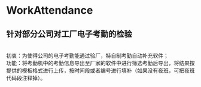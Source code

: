 # WorkAttendance
<h2><b>针对部分公司对工厂电子考勤的检验</b></h2><br>
初衷：为使得公司的电子考勤能通过验厂，特自制考勤自动补充软件；<br>
功能：将考勤机中的考勤信息导出至厂家的软件中进行筛选考勤后导出，将结果按提供的模板格式进行上传，按时间段或者编号进行填补（如果没有夜班，可把夜班代码段注释掉）。
